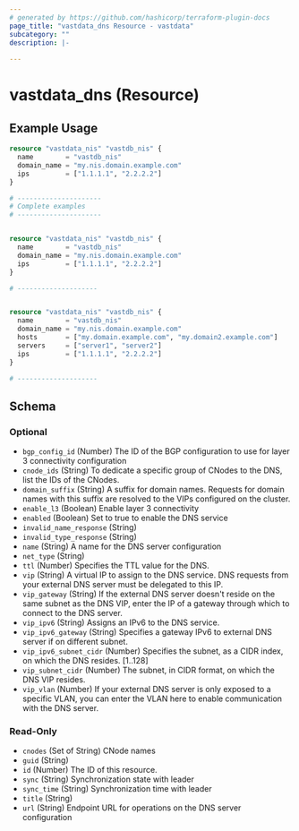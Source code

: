```yaml
---
# generated by https://github.com/hashicorp/terraform-plugin-docs
page_title: "vastdata_dns Resource - vastdata"
subcategory: ""
description: |-
  
---
```


# vastdata_dns (Resource)



## Example Usage

```terraform
resource "vastdata_nis" "vastdb_nis" {
  name        = "vastdb_nis"
  domain_name = "my.nis.domain.example.com"
  ips         = ["1.1.1.1", "2.2.2.2"]
}

# ---------------------
# Complete examples
# ---------------------


resource "vastdata_nis" "vastdb_nis" {
  name        = "vastdb_nis"
  domain_name = "my.nis.domain.example.com"
  ips         = ["1.1.1.1", "2.2.2.2"]
}

# --------------------


resource "vastdata_nis" "vastdb_nis" {
  name        = "vastdb_nis"
  domain_name = "my.nis.domain.example.com"
  hosts       = ["my.domain.example.com", "my.domain2.example.com"]
  servers     = ["server1", "server2"]
  ips         = ["1.1.1.1", "2.2.2.2"]
}

# --------------------
```

<!-- schema generated by tfplugindocs -->
## Schema

### Optional

- `bgp_config_id` (Number) The ID of the BGP configuration to use for layer 3 connectivity configuration
- `cnode_ids` (String) To dedicate a specific group of CNodes to the DNS, list the IDs of the CNodes.
- `domain_suffix` (String) A suffix for domain names. Requests for domain names with this suffix are resolved to the VIPs configured on the cluster.
- `enable_l3` (Boolean) Enable layer 3 connectivity
- `enabled` (Boolean) Set to true to enable the DNS service
- `invalid_name_response` (String)
- `invalid_type_response` (String)
- `name` (String) A name for the DNS server configuration
- `net_type` (String)
- `ttl` (Number) Specifies  the TTL value for the DNS.
- `vip` (String) A virtual IP to assign to the DNS service. DNS requests from your external DNS server must be delegated to this IP.
- `vip_gateway` (String) If the external DNS server doesn't reside on the same subnet as the DNS VIP, enter the IP of a gateway through which to connect to the DNS server.
- `vip_ipv6` (String) Assigns an IPv6 to the DNS service.
- `vip_ipv6_gateway` (String) Specifies a gateway IPv6 to external DNS server if on different subnet.
- `vip_ipv6_subnet_cidr` (Number) Specifies the subnet, as a CIDR index, on which the DNS resides. [1..128]
- `vip_subnet_cidr` (Number) The subnet, in CIDR format, on which the DNS VIP resides.
- `vip_vlan` (Number) If your external DNS server is only exposed to a specific VLAN, you can enter the VLAN here to enable communication with the DNS server.

### Read-Only

- `cnodes` (Set of String) CNode names
- `guid` (String)
- `id` (Number) The ID of this resource.
- `sync` (String) Synchronization state with leader
- `sync_time` (String) Synchronization time with leader
- `title` (String)
- `url` (String) Endpoint URL for operations on the DNS server configuration
